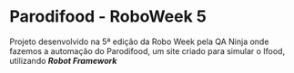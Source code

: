 # Parodifood - RoboWeek 5
Projeto desenvolvido na 5ª edição da Robo Week pela QA Ninja onde fazemos a automação do Parodifood, um site criado para simular o Ifood, utilizando ***Robot Framework***
